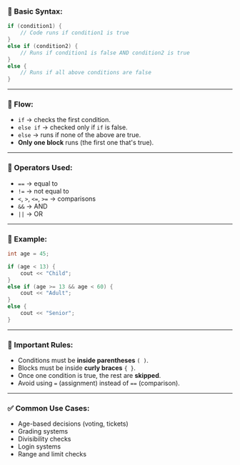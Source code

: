 
### 🔹 Basic Syntax:

```cpp
if (condition1) {
    // Code runs if condition1 is true
}
else if (condition2) {
    // Runs if condition1 is false AND condition2 is true
}
else {
    // Runs if all above conditions are false
}
```

---

### 🔹 Flow:

* `if` → checks the first condition.
* `else if` → checked only if `if` is false.
* `else` → runs if none of the above are true.
* **Only one block** runs (the first one that's true).

---

### 🔹 Operators Used:

* `==` → equal to
* `!=` → not equal to
* `<`, `>`, `<=`, `>=` → comparisons
* `&&` → AND
* `||` → OR

---

### 🔹 Example:

```cpp
int age = 45;

if (age < 13) {
    cout << "Child";
}
else if (age >= 13 && age < 60) {
    cout << "Adult";
}
else {
    cout << "Senior";
}
```

---

### 🔹 Important Rules:

* Conditions must be **inside parentheses** `( )`.
* Blocks must be inside **curly braces** `{ }`.
* Once one condition is true, the rest are **skipped**.
* Avoid using `=` (assignment) instead of `==` (comparison).

---

### ✅ Common Use Cases:

* Age-based decisions (voting, tickets)
* Grading systems
* Divisibility checks
* Login systems
* Range and limit checks

